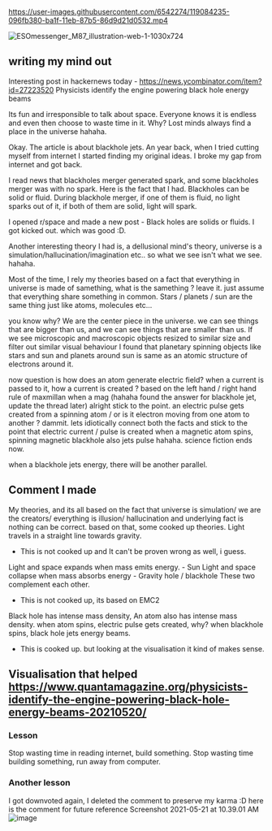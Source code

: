 
https://user-images.githubusercontent.com/6542274/119084235-096fb380-ba1f-11eb-87b5-86d9d21d0532.mp4

![ESOmessenger_M87_illustration-web-1-1030x724](https://user-images.githubusercontent.com/6542274/119084251-12608500-ba1f-11eb-865f-0d4b298bce6a.jpeg)

## writing my mind out

Interesting post in hackernews today - https://news.ycombinator.com/item?id=27223520 	Physicists identify the engine powering black hole energy beams 

Its fun and irresponsible to talk about space. Everyone knows it is endless and even then choose to waste time in it. Why? Lost minds always find a place in the universe hahaha.

Okay. The article is about blackhole jets. An year back, when I tried cutting myself from internet I started finding my original ideas. I broke my gap from internet and got back.

I read news that blackholes merger generated spark, and some blackholes merger was with no spark. Here is the fact that I had. Blackholes can be solid or fluid. During blackhole merger, if one of them is fluid, no light sparks out of it, if both of them are solid, light will spark.

I opened r/space and made a new post - Black holes are solids or fluids. I got kicked out. which was good :D.

Another interesting theory I had is, a dellusional mind's theory, universe is a simulation/hallucination/imagination etc.. so what we see isn't what we see. hahaha. 

Most of the time, I rely my theories based on a fact that everything in universe is made of samething, what is the samething ? leave it. just assume that everything share something in common. Stars / planets / sun are the same thing just like atoms, molecules etc...


you know why? We are the center piece in the universe. we can see things that are bigger than us, and we can see things that are smaller than us. If we see microscopic and macroscopic objects resized to similar size and filter out similar visual behaviour I found that planetary spinning objects like stars and sun and planets around sun is same as an atomic structure of electrons around it.

now question is how does an atom generate electric field? when a current is passed to it, how a current is created ? based on the left hand / right hand rule of maxmillan when a mag (hahaha found the answer for blackhole jet, update the thread later) alright stick to the point. an electric pulse gets created from a spinning atom / or is it electron moving from one atom to another ? dammit. lets idiotically connect both the facts and stick to the point that
electric current / pulse is created when a magnetic atom spins, spinning magnetic blackhole also jets pulse hahaha. science fiction ends now.

when a blackhole jets energy, there will be another parallel.


## Comment I made

My theories, and its all based on the fact that universe is simulation/ we are the creators/ everything is illusion/ hallucination and underlying fact is nothing can be correct. based on that, some cooked up theories.
Light travels in a straight line towards gravity.

- This is not cooked up and It can't be proven wrong as well, i guess.

Light and space expands when mass emits energy. - Sun Light and space collapse when mass absorbs energy - Gravity hole / blackhole These two complement each other.

- This is not cooked up, its based on EMC2

Black hole has intense mass density, An atom also has intense mass density. when atom spins, electric pulse gets created, why? when blackhole spins, black hole jets energy beams.

- This is cooked up. but looking at the visualisation it kind of makes sense.

## Visualisation that helped https://www.quantamagazine.org/physicists-identify-the-engine-powering-black-hole-energy-beams-20210520/


### Lesson
Stop wasting time in reading internet, build something. 
Stop wasting time building something, run away from computer.

### Another lesson
I got downvoted again, I deleted the comment to preserve my karma :D here is the comment for future reference
Screenshot 2021-05-21 at 10.39.01 AM![image](https://user-images.githubusercontent.com/6542274/119085186-e34b1300-ba20-11eb-9c44-41cfd8c26f40.png)

